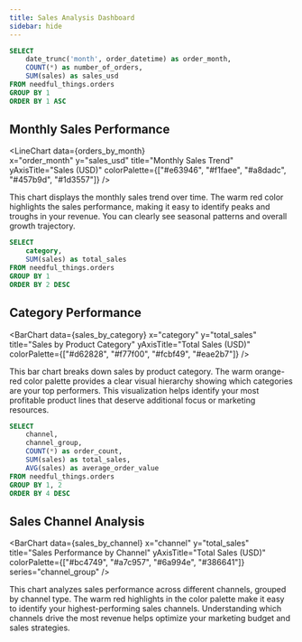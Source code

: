 ```yaml
---
title: Sales Analysis Dashboard
sidebar: hide
---
```


```sql orders_by_month
SELECT
    date_trunc('month', order_datetime) as order_month,
    COUNT(*) as number_of_orders,
    SUM(sales) as sales_usd
FROM needful_things.orders
GROUP BY 1
ORDER BY 1 ASC
```

## Monthly Sales Performance

<LineChart 
    data={orders_by_month}    
    x="order_month"
    y="sales_usd" 
    title="Monthly Sales Trend" 
    yAxisTitle="Sales (USD)"
    colorPalette={["#e63946", "#f1faee", "#a8dadc", "#457b9d", "#1d3557"]}
/>

This chart displays the monthly sales trend over time. The warm red color highlights the sales performance, making it easy to identify peaks and troughs in your revenue. You can clearly see seasonal patterns and overall growth trajectory.

```sql sales_by_category
SELECT
    category,
    SUM(sales) as total_sales
FROM needful_things.orders
GROUP BY 1
ORDER BY 2 DESC
```

## Category Performance

<BarChart 
    data={sales_by_category}
    x="category"
    y="total_sales"
    title="Sales by Product Category"
    yAxisTitle="Total Sales (USD)"
    colorPalette={["#d62828", "#f77f00", "#fcbf49", "#eae2b7"]}
/>

This bar chart breaks down sales by product category. The warm orange-red color palette provides a clear visual hierarchy showing which categories are your top performers. This visualization helps identify your most profitable product lines that deserve additional focus or marketing resources.

```sql sales_by_channel
SELECT
    channel,
    channel_group,
    COUNT(*) as order_count,
    SUM(sales) as total_sales,
    AVG(sales) as average_order_value
FROM needful_things.orders
GROUP BY 1, 2
ORDER BY 4 DESC
```

## Sales Channel Analysis

<BarChart 
    data={sales_by_channel}
    x="channel"
    y="total_sales"
    title="Sales Performance by Channel"
    yAxisTitle="Total Sales (USD)"
    colorPalette={["#bc4749", "#a7c957", "#6a994e", "#386641"]}
    series="channel_group"
/>

This chart analyzes sales performance across different channels, grouped by channel type. The warm red highlights in the color palette make it easy to identify your highest-performing sales channels. Understanding which channels drive the most revenue helps optimize your marketing budget and sales strategies.